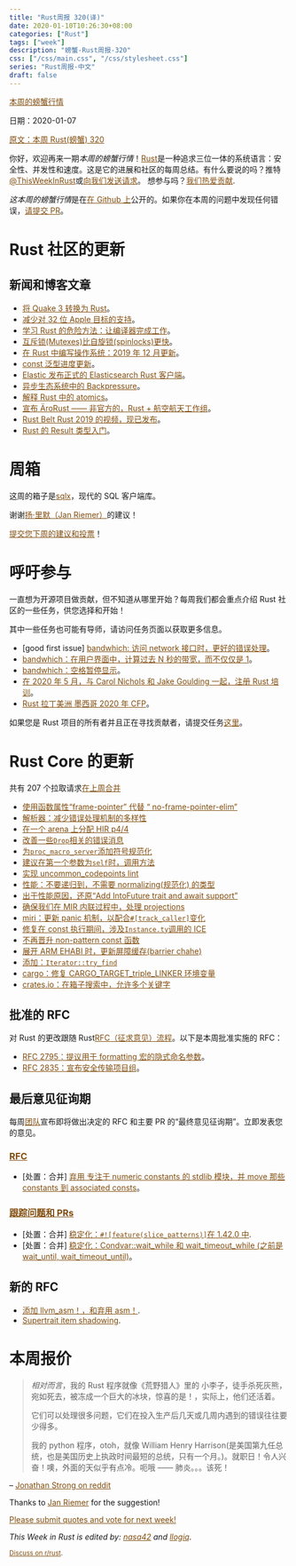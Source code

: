 ```yaml
---
title: "Rust周报 320(译)"
date: 2020-01-10T10:26:30+08:00
categories: ["Rust"]
tags: ["week"]
description: "螃蟹-Rust周报-320"
css: ["/css/main.css", "/css/stylesheet.css"]
series: "Rust周报-中文"
draft: false
---
```


<style>
a { color: #804d0f;}
</style>

[本周的螃蟹行情](https://this-week-in-rust.org/)

日期：2020-01-07

[原文：本周 Rust(螃蟹) 320](https://this-week-in-rust.org/blog/2020/01/07/this-week-in-rust-320/)

你好，欢迎再来一期*本周的螃蟹行情*！[Rust](http://rust-lang.org)是一种追求三位一体的系统语言：安全性、并发性和速度。这是它的进展和社区的每周总结。有什么要说的吗？推特[@ThisWeekInRust](https://twitter.com/ThisWeekInRust)或[向我们发送请求](https://github.com/cmr/this-week-in-rust)。 想参与吗？[我们热爱贡献](https://github.com/rust-lang/rust/blob/master/CONTRIBUTING.md).

*这本周的螃蟹行情*是在[在 Github 上](https://github.com/cmr/this-week-in-rust)公开的。如果你在本周的问题中发现任何错误，[请提交 PR](https://github.com/cmr/this-week-in-rust/pulls)。

# Rust 社区的更新

## 新闻和博客文章

- [将 Quake 3 转换为 Rust](https://immunant.com/blog/2020/01/quake3/)。
- [减少对 32 位 Apple 目标的支持](https://blog.rust-lang.org/2020/01/03/reducing-support-for-32-bit-apple-targets.html)。
- [学习 Rust 的危险方法：让编译器完成工作](http://cliffle.com/p/dangerust/6/)。
- [互斥锁(Mutexes)比自旋锁(spinlocks)更快](https://matklad.github.io/2020/01/04/mutexes-are-faster-than-spinlocks.html)。
- [在 Rust 中编写操作系统：2019 年 12 月更新](https://os.phil-opp.com/status-update/2020-01-07/)。
- [const 泛型进度更新](https://github.com/rust-lang/rust/issues/44580#issuecomment-570191702)。
- [Elastic 发布正式的 Elasticsearch Rust 客户端](https://github.com/elastic/elasticsearch-rs)。
- [异步生态系统中的 Backpressure](https://lucumr.pocoo.org/2020/1/1/async-pressure/)。
- [解释 Rust 中的 atomics](https://cfsamsonbooks.gitbook.io/explaining-atomics-in-rust/)。
- [宣布 ÄroRust —— 非官方的，Rust + 航空航天工作组](https://github.com/AeroRust)。
- [Rust Belt Rust 2019 的视频，现已发布](https://www.youtube.com/playlist?list=PLgC1L0fKd7UkVwjVlOySfMnn80Qs5TOLb)。
- [Rust 的 Result 类型入门](https://medium.com/@JoeKreydt/a-primer-on-rusts-result-type-66363cf18e6a)。

# 周箱

这周的箱子是[sqlx](https://crates.io/crates/sqlx)，现代的 SQL 客户端库。

谢谢[扬·里默（Jan Riemer）](https://users.rust-lang.org/t/crate-of-the-week/2704/698)的建议！

[提交您下周的建议和投票][submit_crate]！

[submit_crate]: https://users.rust-lang.org/t/crate-of-the-week/2704

# 呼吁参与

一直想为开源项目做贡献，但不知道从哪里开始？每周我们都会重点介绍 Rust 社区的一些任务，供您选择和开始！

其中一些任务也可能有导师，请访问任务页面以获取更多信息。

- \[good first issue] [bandwhich: 访问 network 接口时，更好的错误处理](https://github.com/imsnif/bandwhich/issues/73)。
- [bandwhich：在用户界面中，计算过去 N 秒的带宽，而不仅仅是 1](https://github.com/imsnif/bandwhich/issues/14)。
- [bandwhich：空格暂停显示](https://github.com/imsnif/bandwhich/issues/74)。
- [在 2020 年 5 月，与 Carol Nichols 和 Jake Goulding 一起，注册 Rust 培训](https://docs.google.com/forms/d/e/1FAIpQLSdIJy7JbftA27qJlxEgR9Q5o1MB3kXqnH3bthTJbg7KS-P0YQ/viewform)。
- [Rust 拉丁美洲 墨西哥 2020 年 CFP](https://cfp.rustlatam.org/events/rust-latam-mexico-2020)。

如果您是 Rust 项目的所有者并且正在寻找贡献者，请提交任务[这里][guidelines]。

[guidelines]: https://users.rust-lang.org/t/twir-call-for-participation/4821

# Rust Core 的更新

共有 207 个拉取请求[在上周合并][merged]

[merged]: https://github.com/search?q=is%3Apr+org%3Arust-lang+is%3Amerged+merged%3A2019-12-30..2019-01-06

- [使用函数属性“frame-pointer” 代替 “ no-frame-pointer-elim”](https://github.com/rust-lang/rust/pull/67748)
- [解析器：减少错误处理机制的多样性](https://github.com/rust-lang/rust/pull/67744)
- [在一个 arena 上分配 HIR p4/4](https://github.com/rust-lang/rust/pull/67032)
- [改善一些`Drop`相关的错误消息](https://github.com/rust-lang/rust/pull/67823)
- [为`proc_macro_server`添加符号规范化](https://github.com/rust-lang/rust/pull/67702)
- [建议在第一个参数为`self`时，调用方法](https://github.com/rust-lang/rust/pull/66913)
- [实现 uncommon_codepoints lint](https://github.com/rust-lang/rust/pull/67810)
- [性能：不要递归到，不需要 normalizing(规范化) 的类型](https://github.com/rust-lang/rust/pull/67808)
- [出于性能原因，还原“Add IntoFuture trait and await support”](https://github.com/rust-lang/rust/pull/67768)
- [确保我们在 MIR 内联过程中，处理 projections](https://github.com/rust-lang/rust/pull/67796)
- [miri：更新 panic 机制，以配合`#[track_caller]`变化](https://github.com/rust-lang/miri/pull/1137)
- [修复在 const 执行期间，涉及`Instance.ty`调用的 ICE](https://github.com/rust-lang/rust/pull/67800)
- [不再晋升 non-pattern const 函数](https://github.com/rust-lang/rust/pull/67531)
- [展开 ARM EHABI 时，更新屏障缓存(barrier chahe)](https://github.com/rust-lang/rust/pull/67779)
- [添加：`Iterator::try_find`](https://github.com/rust-lang/rust/pull/63177)
- [cargo：修复 CARGO_TARGET_triple_LINKER 环境变量](https://github.com/rust-lang/cargo/pull/7763)
- [crates.io：在箱子搜索中，允许多个关键字](https://github.com/rust-lang/crates.io/pull/1543)

## 批准的 RFC

对 Rust 的更改跟随 Rust[RFC（征求意见）流程](https://github.com/rust-lang/rfcs#rust-rfcs)。以下是本周批准实施的 RFC：

- [RFC 2795：提议用于 formatting 宏的隐式命名参数](https://github.com/rust-lang/rfcs/pull/2795)。
- [RFC 2835：宣布安全传输项目组](https://github.com/rust-lang/rfcs/pull/2835)。

## 最后意见征询期

每周[团队](https://www.rust-lang.org/team.html)宣布即将做出决定的 RFC 和主要 PR 的“最终意见征询期”。立即发表您的意见。

### [RFC](https://github.com/rust-lang/rfcs/labels/final-comment-period)

- \[处置：合并] [弃用 专注于 numeric constants 的 stdlib 模块，并 move 那些 constants 到 associated consts](https://github.com/rust-lang/rfcs/pull/2700)。

### [跟踪问题和 PRs](https://github.com/rust-lang/rust/labels/final-comment-period)

- \[处置：合并] [稳定化：`#![feature(slice_patterns)]`在 1.42.0 中](https://github.com/rust-lang/rust/pull/67712).
- \[处置：合并] [稳定化：Condvar::wait_while 和 wait_timeout_while (之前是 wait_until, wait_timeout_until)](https://github.com/rust-lang/rust/pull/67076)。

## 新的 RFC

- [添加 llvm_asm！，和弃用 asm！](https://github.com/rust-lang/rfcs/pull/2843).
- [Supertrait item shadowing](https://github.com/rust-lang/rfcs/pull/2845).

# 本周报价

> _相对而言_，我的 Rust 程序就像《荒野猎人》里的 小李子，徒手杀死灰熊，宛如死去，被冻成一个巨大的冰块，惊喜的是！，实际上，他们还活着。
>
> 它们可以处理很多问题，它们在投入生产后几天或几周内遇到的错误往往要少得多。
>
> 我的 python 程序，otoh，就像 William Henry Harrison(是美国第九任总统，也是美国历史上执政时间最短的总统，只有一个月。)。就职日！令人兴奋！噢，外面的天似乎有点冷。呃哦 —— 肺炎。。。该死！

– [Jonathan Strong on reddit](https://www.reddit.com/r/rust/comments/ehup6r/reddit_on_rust/fcma8y2)

Thanks to [Jan Riemer](https://users.rust-lang.org/t/twir-quote-of-the-week/328/769) for the suggestion!

[Please submit quotes and vote for next week!](https://users.rust-lang.org/t/twir-quote-of-the-week/328)

_This Week in Rust is edited by: [nasa42](https://github.com/nasa42) and [llogiq](https://github.com/llogiq)._

<small>[Discuss on r/rust](https://www.reddit.com/r/rust/comments/em9hct/this_week_in_rust_320/).</small>
